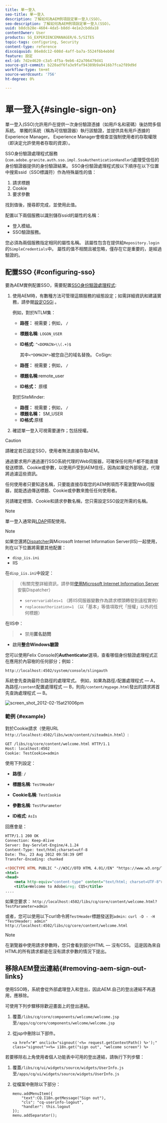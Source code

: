 ```yaml
---
title: 單一登入
seo-title: 單一登入
description: 了解如何為AEM例項設定單一登入(SSO)。
seo-description: 了解如何為AEM例項設定單一登入(SSO)。
uuid: b8dcb28e-4604-4da5-b8dd-4e1e2cbdda18
contentOwner: User
products: SG_EXPERIENCEMANAGER/6.5/SITES
topic-tags: configuring, Security
content-type: reference
discoiquuid: 86e8dc12-608d-4aff-ba7a-5524f6b4eb0d
feature: 設定
exl-id: 7d2e4620-c3a5-4f5a-9eb6-42a706479d41
source-git-commit: b220adf6fa3e9faf94389b9a9416b7fca2f89d9d
workflow-type: tm+mt
source-wordcount: '756'
ht-degree: 0%

---
```


# 單一登入{#single-sign-on}

單一登入(SSO)允許用戶在提供一次身份驗證憑據（如用戶名和密碼）後訪問多個系統。 單獨的系統（稱為可信驗證器）執行該驗證，並提供具有用戶憑據的Experience Manager。 Experience Manager會檢查並強制使用者的存取權限（即決定允許使用者存取的資源）。

SSO身份驗證處理程式服務(`com.adobe.granite.auth.sso.impl.SsoAuthenticationHandler`)處理受信任的身份驗證器提供的身份驗證結果。 SSO身份驗證處理程式按以下順序在以下位置中搜索ssid（SSO標識符）作為特殊屬性的值：

1. 請求標題
1. Cookie
1. 要求參數

找到值後，搜尋即完成，並使用此值。

配置以下兩個服務以識別儲存ssid的屬性的名稱：

* 登入模組。
* SSO驗證服務。

您必須為兩個服務指定相同的屬性名稱。 該屬性包含在提供給`Repository.login`的`SimpleCredentials`中。 屬性的值不相關且被忽略，僅存在它是重要的，是經過驗證的。

## 配置SSO {#configuring-sso}

要為AEM實例配置SSO，需要配置[SSO身份驗證處理程式](/help/sites-deploying/osgi-configuration-settings.md#adobegranitessoauthenticationhandler):

1. 使用AEM時，有數種方法可管理這類服務的組態設定；如需詳細資訊和建議實務，請參閱[設定OSGi](/help/sites-deploying/configuring-osgi.md) 。

   例如，對於NTLM集：

   * **路徑：** 視需要；例如，  `/`
   * **標題名稱**:  `LOGON_USER`
   * **ID格式**:  `^<DOMAIN>\\(.+)$`

      其中`<*DOMAIN*>`被您自己的域名替換。
   CoSign:

   * **路徑：** 視需要；例如，  `/`
   * **標題名稱**:remote_user
   * **ID格式：** 原樣

   對於SiteMinder:

   * **路徑：** 視需要；例如，  `/`
   * **標題名稱：** SM_USER
   * **ID格式**:原樣



1. 確認單一登入可視需要運作；包括授權。

>[!CAUTION]
>
>請確定若已設定SSO，使用者無法直接存取AEM。
>
>通過要求用戶通過運行SSO系統代理的Web伺服器，可確保任何用戶都不能直接發送標頭、Cookie或參數，以使用戶受到AEM信任，因為如果從外部發送，代理將過濾這些資訊。
>
>任何使用者只要知道名稱，只要能直接存取您的AEM例項而不需瀏覽Web伺服器，就能透過傳送標題、Cookie或參數來擔任任何使用者。
>
>另請確定標頭、Cookie和請求參數名稱，您只需設定SSO設定所需的名稱。


>[!NOTE]
>
>單一登入通常與[LDAP](/help/sites-administering/ldap-config.md)搭配使用。

>[!NOTE]
>
>如果您還將[Dispatcher](https://helpx.adobe.com/experience-manager/dispatcher/using/dispatcher.html)與Microsoft Internet Information Server(IIS)一起使用，則在以下位置將需要其他配置：
>
>* `disp_iis.ini`
>* IIS

>
>
在`disp_iis.ini`中設定：
>（有關完整詳細資訊，請參閱[使用Microsoft Internet Information Server](https://helpx.adobe.com/experience-manager/dispatcher/using/dispatcher-install.html#microsoft-internet-information-server)安裝Dispatcher）
>
>* `servervariables=1` （將IIS伺服器變數作為請求標頭轉發到遠程實例）
>* `replaceauthorization=1` （以「基本」等值項取代「授權」以外的任何標題）

>
>
在IIS中：
>
>* 禁用&#x200B;**匿名訪問**
   >
   >
* 啟用&#x200B;**整合Windows驗證**

>



您可以使用Felix Console的&#x200B;**Authenticator**&#x200B;選項，查看哪個身份驗證處理程式正在應用於內容樹的任何部分；例如：

`http://localhost:4502/system/console/slingauth`

系統會先查詢最符合路徑的處理常式。 例如，如果為路徑`/`配置處理程式 — A，為路徑`/content`配置處理程式 — B，則向`/content/mypage.html`發出的請求將首先查詢處理程式 — B。

![screen_shot_2012-02-15at21006pm](assets/screen_shot_2012-02-15at21006pm.png)

### 範例 {#example}

對於Cookie請求（使用URL `http://localhost:4502/libs/wcm/content/siteadmin.html`）:

```xml
GET /libs/cq/core/content/welcome.html HTTP/1.1
Host: localhost:4502
Cookie: TestCookie=admin
```

使用下列設定：

* **路徑**:  `/`

* **標題名稱**:  `TestHeader`

* **Cookie名稱**:  `TestCookie`

* **參數名稱**:  `TestParameter`

* **ID格式**:  `AsIs`

回應會是：

```xml
HTTP/1.1 200 OK
Connection: Keep-Alive
Server: Day-Servlet-Engine/4.1.24
Content-Type: text/html;charset=utf-8
Date: Thu, 23 Aug 2012 09:58:39 GMT
Transfer-Encoding: chunked

<!DOCTYPE HTML PUBLIC "-//W3C//DTD HTML 4.01//EN" "https://www.w3.org/TR/html4/strict.dtd">
<html>
<head>
    <meta http-equiv="content-type" content="text/html; charset=UTF-8">
    <title>Welcome to Adobe&reg; CQ5</title>
....
```

如果您要求：
`http://localhost:4502/libs/cq/core/content/welcome.html?TestParameter=admin`

或者，您可以使用以下curl命令將`TestHeader`標題發送到`admin:`
`curl -D - -H "TestHeader: admin" http://localhost:4502/libs/cq/core/content/welcome.html`

>[!NOTE]
>
>在瀏覽器中使用請求參數時，您只會看到部分HTML — 沒有CSS。 這是因為來自HTML的所有請求都是在沒有請求參數的情況下提出。

## 移除AEM登出連結{#removing-aem-sign-out-links}

使用SSO時，系統會從外部處理登入和登出，因此AEM.自己的登出連結不再適用，應移除。

可使用下列步驟移除歡迎畫面上的登出連結。

1. 覆蓋`/libs/cq/core/components/welcome/welcome.jsp`至`/apps/cq/core/components/welcome/welcome.jsp`
1. 從jsp中刪除以下部件。

   `<a href="#" onclick="signout('<%= request.getContextPath() %>');" class="signout"><%= i18n.get("sign out", "welcome screen") %>`

若要移除右上角使用者個人功能表中可用的登出連結，請執行下列步驟：

1. 覆蓋`/libs/cq/ui/widgets/source/widgets/UserInfo.js`至`/apps/cq/ui/widgets/source/widgets/UserInfo.js`

1. 從檔案中刪除以下部分：

   ```
   menu.addMenuItem({
       "text":CQ.I18n.getMessage("Sign out"),
       "cls": "cq-userinfo-logout",
       "handler": this.logout
   });
   menu.addSeparator();
   ```
